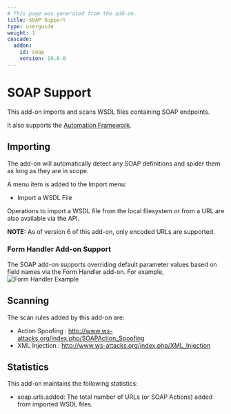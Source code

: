 ```yaml
---
# This page was generated from the add-on.
title: SOAP Support
type: userguide
weight: 1
cascade:
  addon:
    id: soap
    version: 19.0.0
---
```


# SOAP Support

This add-on imports and scans WSDL files containing SOAP endpoints.   

It also supports the [Automation Framework](/docs/desktop/addons/soap-support/automation/).

## Importing

The add-on will automatically detect any SOAP definitions and spider them as long as they are in scope.   

A menu item is added to the Import menu:

* Import a WSDL File

Operations to import a WSDL file from the local filesystem or from a URL are also available via the API.   

**NOTE:** As of version 6 of this add-on, only encoded URLs are supported.

### Form Handler Add-on Support

The SOAP add-on supports overriding default parameter values based on field names via the Form Handler add-on. For example,   
![Form Handler Example](/docs/desktop/addons/soap-support/images/formHandlerExample.png)

## Scanning

The scan rules added by this add-on are:

* Action Spoofing : <http://www.ws-attacks.org/index.php/SOAPAction_Spoofing>
* XML Injection : <http://www.ws-attacks.org/index.php/XML_Injection>

## Statistics

This add-on maintains the following statistics:

* soap.urls.added: The total number of URLs (or SOAP Actions) added from imported WSDL files.
